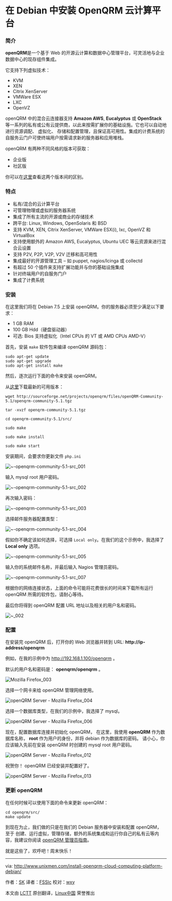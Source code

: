 在 Debian 中安装 OpenQRM 云计算平台
================================================================================

### 简介 ###

**openQRM**是一个基于 Web 的开源云计算和数据中心管理平台，可灵活地与企业数据中心的现存组件集成。

它支持下列虚拟技术：

- KVM
- XEN
- Citrix XenServer
- VMWare ESX
- LXC
- OpenVZ

openQRM 中的混合云连接器支持 **Amazon AWS**, **Eucalyptus** 或 **OpenStack** 等一系列的私有或公有云提供商，以此来按需扩展你的基础设施。它也可以自动地进行资源调配、 虚拟化、 存储和配置管理，且保证高可用性。集成的计费系统的自服务云门户可使终端用户按需请求新的服务器和应用堆栈。

openQRM 有两种不同风格的版本可获取：

- 企业版
- 社区版

你可以在[这里][1]查看这两个版本间的区别。

### 特点 ###

- 私有/混合的云计算平台
- 可管理物理或虚拟的服务器系统
- 集成了所有主流的开源或商业的存储技术
- 跨平台: Linux, Windows, OpenSolaris 和 BSD
- 支持 KVM, XEN, Citrix XenServer, VMWare ESX(i), lxc, OpenVZ 和 VirtualBox
- 支持使用额外的 Amazon AWS, Eucalyptus, Ubuntu UEC 等云资源来进行混合云设置
- 支持 P2V, P2P, V2P, V2V 迁移和高可用性
- 集成最好的开源管理工具 – 如 puppet, nagios/Icinga 或 collectd
- 有超过 50 个插件来支持扩展功能并与你的基础设施集成
- 针对终端用户的自服务门户
- 集成了计费系统

### 安装 ###

在这里我们将在 Debian 7.5 上安装 openQRM。你的服务器必须至少满足以下要求：

- 1 GB RAM
- 100 GB Hdd（硬盘驱动器）
- 可选: Bios 支持虚拟化（Intel CPUs 的 VT 或 AMD CPUs AMD-V）

首先，安装 `make` 软件包来编译 openQRM 源码包：

    sudo apt-get update
    sudo apt-get upgrade
    sudo apt-get install make

然后，逐次运行下面的命令来安装 openQRM。

从[这里][2]下载最新的可用版本：

    wget http://sourceforge.net/projects/openqrm/files/openQRM-Community-5.1/openqrm-community-5.1.tgz
    
    tar -xvzf openqrm-community-5.1.tgz
    
    cd openqrm-community-5.1/src/
    
    sudo make
    
    sudo make install
    
    sudo make start

安装期间，会要求你更新文件 `php.ini`

![~-openqrm-community-5.1-src_001](http://1102047360.rsc.cdn77.org/wp-content/uploads/2015/02/sk@server-openqrm-community-5.1-src_001.png)

输入 mysql root 用户密码。

![~-openqrm-community-5.1-src_002](http://1102047360.rsc.cdn77.org/wp-content/uploads/2015/02/sk@server-openqrm-community-5.1-src_002.png)

再次输入密码：

![~-openqrm-community-5.1-src_003](http://1102047360.rsc.cdn77.org/wp-content/uploads/2015/02/sk@server-openqrm-community-5.1-src_003.png)

选择邮件服务器配置类型：

![~-openqrm-community-5.1-src_004](http://1102047360.rsc.cdn77.org/wp-content/uploads/2015/02/sk@server-openqrm-community-5.1-src_004.png)

假如你不确定该如何选择，可选择 `Local only`。在我们的这个示例中，我选择了 **Local only** 选项。

![~-openqrm-community-5.1-src_005](http://1102047360.rsc.cdn77.org/wp-content/uploads/2015/02/sk@server-openqrm-community-5.1-src_005.png)

输入你的系统邮件名称，并最后输入 Nagios 管理员密码。

![~-openqrm-community-5.1-src_007](http://1102047360.rsc.cdn77.org/wp-content/uploads/2015/02/sk@server-openqrm-community-5.1-src_007.png)

根据你的网络连接状态，上面的命令可能将花费很长的时间来下载所有运行 openQRM 所需的软件包，请耐心等待。

最后你将得到 openQRM 配置 URL 地址以及相关的用户名和密码。

![~_002](http://1102047360.rsc.cdn77.org/wp-content/uploads/2015/02/sk@debian-_002.png)

### 配置 ###

在安装完 openQRM 后，打开你的 Web 浏览器并转到 URL: **http://ip-address/openqrm**

例如，在我的示例中为 http://192.168.1.100/openqrm 。

默认的用户名和密码是： **openqrm/openqrm** 。

![Mozilla Firefox_003](http://1102047360.rsc.cdn77.org/wp-content/uploads/2015/02/Mozilla-Firefox_003.png)

选择一个网卡来给 openQRM 管理网络使用。

![openQRM Server - Mozilla Firefox_004](http://1102047360.rsc.cdn77.org/wp-content/uploads/2015/02/openQRM-Server-Mozilla-Firefox_004.png)

选择一个数据库类型，在我们的示例中，我选择了 mysql。

![openQRM Server - Mozilla Firefox_006](http://1102047360.rsc.cdn77.org/wp-content/uploads/2015/02/openQRM-Server-Mozilla-Firefox_006.png)

现在，配置数据库连接并初始化 openQRM， 在这里，我使用 **openQRM** 作为数据库名称， **root** 作为用户的身份，并将 debian 作为数据库的密码。 请小心，你应该输入先前在安装 openQRM 时创建的 mysql root 用户密码。

![openQRM Server - Mozilla Firefox_012](http://1102047360.rsc.cdn77.org/wp-content/uploads/2015/02/openQRM-Server-Mozilla-Firefox_012.png)

祝贺你！ openQRM 已经安装并配置好了。

![openQRM Server - Mozilla Firefox_013](http://1102047360.rsc.cdn77.org/wp-content/uploads/2015/02/openQRM-Server-Mozilla-Firefox_013.png)

### 更新 openQRM ###

在任何时候可以使用下面的命令来更新 openQRM：

    cd openqrm/src/
    make update

到现在为止，我们做的只是在我们的 Debian 服务器中安装和配置 openQRM， 至于 创建、运行虚拟，管理存储，额外的系统集成和运行你自己的私有云等内容，我建议你阅读 [openQRM 管理员指南][3]。

就是这些了，欢呼吧！周末快乐！

--------------------------------------------------------------------------------

via: http://www.unixmen.com/install-openqrm-cloud-computing-platform-debian/

作者：[SK][a]
译者：[FSSlc](https://github.com/FSSlc)
校对：[wxy](https://github.com/wxy)

本文由 [LCTT](https://github.com/LCTT/TranslateProject) 原创翻译，[Linux中国](http://linux.cn/) 荣誉推出

[a]:http://www.unixmen.com/author/sk/
[1]:http://www.openqrm-enterprise.com/products/edition-comparison.html
[2]:http://sourceforge.net/projects/openqrm/files/?source=navbar
[3]:http://www.openqrm-enterprise.com/fileadmin/Documents/Whitepaper/openQRM-Enterprise-Administrator-Guide-5.2.pdf